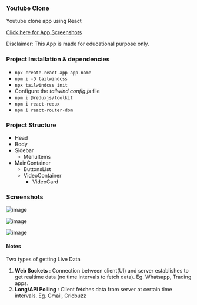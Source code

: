 ### Youtube Clone

Youtube clone app using React

[Click here for App Screenshots](https://github.com/faraaz-e/youtube-clone/#screenshots)

Disclaimer: This App is made for educational purpose only.

### Project Installation & dependencies

- `npx create-react-app app-name`
- `npm i -D tailwindcss`
- `npx tailwindcss init`
- Configure the _tailwind.config.js_ file
- `npm i @reduxjs/toolkit`
- `npm i react-redux`
- `npm i react-router-dom`

### Project Structure

- Head
- Body
- Sidebar
    - MenuItems
- MainContainer
    - ButtonsList
    - VideoContainer
        - VideoCard

### Screenshots

![image](https://github.com/faraaz-e/youtube-clone/assets/61732459/eeeeb1ee-667c-400f-ae23-fa0a6cc6093b)

![image](https://github.com/faraaz-e/youtube-clone/assets/61732459/9d58b541-c05a-404b-9752-4c373d3e546d)

![image](https://github.com/faraaz-e/youtube-clone/assets/61732459/20302da3-671a-475a-aaea-336e58ad7c42)


#### Notes

Two types of getting Live Data

1. **Web Sockets** : Connection between client(UI) and server establishes to get realtime data (no time intervals to fetch data). Eg. Whatsapp, Trading apps.
2. **Long/API Polling** : Client fetches data from server at certain time intervals. Eg. Gmail, Cricbuzz

